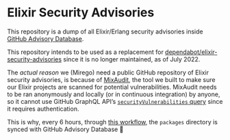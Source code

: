 # Elixir Security Advisories

This repository is a dump of all Elixir/Erlang security advisories inside [GitHub Advisory Database](https://github.com/advisories).

This repository intends to be used as a replacement for [dependabot/elixir-security-advisories](https://github.com/dependabot/elixir-security-advisories) since it is no longer maintained, as of July 2022.

The _actual reason_ we (Mirego) need a public GitHub repository of Elixir security advisories, is because of [MixAudit](https://github.com/mirego/mix_audit), the tool we built to make sure our Elixir projects are scanned for potential vulnerabilities. MixAudit needs to be ran anonymously and locally (or in continuous integration) by anyone, so it cannot use GitHub GraphQL API’s [`securityVulnerabilities` query](https://docs.github.com/en/graphql/reference/queries#securityvulnerabilities) since it requires authentication.

This is why, every 6 hours, through [this workflow](https://github.com/mirego/elixir-security-advisories/blob/master/.github/workflows/cd.yml), the `packages` directory is synced with GitHub Advisory Database 🎉
